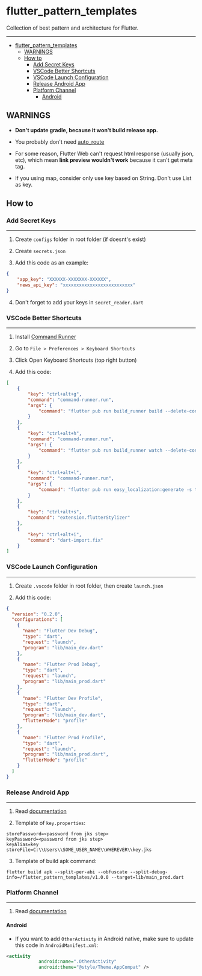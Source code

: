 # flutter_pattern_templates

Collection of best pattern and architecture for Flutter.

---

- [flutter_pattern_templates](#flutter_pattern_templates)
  - [WARNINGS](#warnings)
  - [How to](#how-to)
    - [Add Secret Keys](#add-secret-keys)
    - [VSCode Better Shortcuts](#vscode-better-shortcuts)
    - [VSCode Launch Configuration](#vscode-launch-configuration)
    - [Release Android App](#release-android-app)
    - [Platform Channel](#platform-channel)
      - [Android](#android)

## WARNINGS

- **Don't update gradle, because it won't build release app.**

- You probably don't need [auto_route](https://pub.dev/packages/auto_route)

- For some reason, Flutter Web can't request html response (usually json, etc),
which mean **link preview wouldn't work** because it can't get meta tag.

- If you using map, consider only use key based on String. 
Don't use List as key.

## How to

### Add Secret Keys

---

1. Create `configs` folder in root folder (if doesnt's exist)

2. Create `secrets.json`

3. Add this code as an example:

```json
{
    "app_key": "XXXXXX-XXXXXXX-XXXXXX",
    "news_api_key": "xxxxxxxxxxxxxxxxxxxxxxxxxx"
}
```

4. Don't forget to add your keys in `secret_reader.dart`

### VSCode Better Shortcuts

---

1. Install [Command Runner](https://marketplace.visualstudio.com/items?itemName=edonet.vscode-command-runner)

2. Go to `File > Preferences > Keyboard Shortcuts`

3. Click Open Keyboard Shortcuts (top right button)

4. Add this code:

```json
[
    {
        "key": "ctrl+alt+g",
        "command": "command-runner.run",
        "args": {
            "command": "flutter pub run build_runner build --delete-conflicting-outputs"
        }
    },
    {
        "key": "ctrl+alt+h",
        "command": "command-runner.run",
        "args": {
            "command": "flutter pub run build_runner watch --delete-conflicting-outputs"
        }
    },
    {
        "key": "ctrl+alt+l",
        "command": "command-runner.run",
        "args": {
            "command": "flutter pub run easy_localization:generate -s translations -f keys -O lib/core/localization -o locale_keys.g.dart"
        }
    },
    {
        "key": "ctrl+alt+s",
        "command": "extension.flutterStylizer"
    },
    {
        "key": "ctrl+alt+i",
        "command": "dart-import.fix"
    }
]
```

### VSCode Launch Configuration

---

1. Create `.vscode` folder in root folder, then create `launch.json`

2. Add this code:

```json
{
  "version": "0.2.0",
  "configurations": [
    {
      "name": "Flutter Dev Debug",
      "type": "dart",
      "request": "launch",
      "program": "lib/main_dev.dart"
    },
    {
      "name": "Flutter Prod Debug",
      "type": "dart",
      "request": "launch",
      "program": "lib/main_prod.dart"
    },
    {
      "name": "Flutter Dev Profile",
      "type": "dart",
      "request": "launch",
      "program": "lib/main_dev.dart",
      "flutterMode": "profile"
    },
    {
      "name": "Flutter Prod Profile",
      "type": "dart",
      "request": "launch",
      "program": "lib/main_prod.dart",
      "flutterMode": "profile"
    }
  ]
}
```

### Release Android App

---

1. Read [documentation](https://flutter.dev/docs/deployment/android)

2. Template of `key.properties`:

```properties
storePassword=<password from jks step>
keyPassword=<password from jks step>
keyAlias=key
storeFile=C:\\Users\\SOME_USER_NAME\\WHEREVER\\key.jks
```

3. Template of build apk command:

```shell
flutter build apk --split-per-abi --obfuscate --split-debug-info=/flutter_pattern_templates/v1.0.0 --target=lib/main_prod.dart
```

### Platform Channel

---

1. Read [documentation](https://flutter.dev/docs/development/platform-integration/platform-channels?tab=android-channel-kotlin-tab)

#### Android

- If you want to add `OtherActivity` in Android native, make sure to update this code in `AndroidManifest.xml`:

```xml
<activity
            android:name=".OtherActivity"
            android:theme="@style/Theme.AppCompat" />
```
